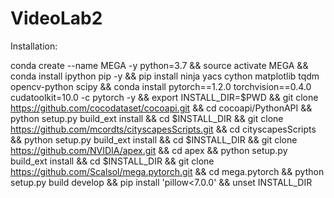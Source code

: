 # VideoLab2

Installation:

conda create --name MEGA -y python=3.7 && source activate MEGA && conda install ipython pip -y && pip install ninja yacs cython matplotlib tqdm opencv-python scipy && conda install pytorch==1.2.0 torchvision==0.4.0 cudatoolkit=10.0 -c pytorch -y && export INSTALL_DIR=$PWD && git clone https://github.com/cocodataset/cocoapi.git && cd cocoapi/PythonAPI && python setup.py build_ext install && cd $INSTALL_DIR && git clone https://github.com/mcordts/cityscapesScripts.git && cd cityscapesScripts && python setup.py build_ext install && cd $INSTALL_DIR && git clone https://github.com/NVIDIA/apex.git && cd apex && python setup.py build_ext install && cd $INSTALL_DIR && git clone https://github.com/Scalsol/mega.pytorch.git && cd mega.pytorch && python setup.py build develop && pip install 'pillow<7.0.0' && unset INSTALL_DIR
